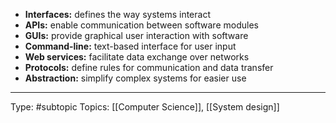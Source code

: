 - **Interfaces:** defines the way systems interact
- **APIs:** enable communication between software modules
- **GUIs:** provide graphical user interaction with software
- **Command-line:** text-based interface for user input
- **Web services:** facilitate data exchange over networks
- **Protocols:** define rules for communication and data transfer
- **Abstraction:** simplify complex systems for easier use


___
Type: #subtopic 
Topics: [[Computer Science]], [[System design]]

